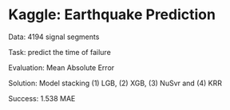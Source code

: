 # Kaggle: Earthquake Prediction

Data: 4194 signal segments

Task: predict the time of failure

Evaluation: Mean Absolute Error

Solution: Model stacking (1) LGB, (2) XGB, (3) NuSvr and (4) KRR

Success: 1.538 MAE

[](example_test.png)
[](feature_importance.png)
[](feature_importance_stack.png)
